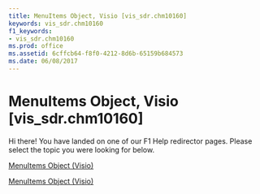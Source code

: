 ```yaml
---
title: MenuItems Object, Visio [vis_sdr.chm10160]
keywords: vis_sdr.chm10160
f1_keywords:
- vis_sdr.chm10160
ms.prod: office
ms.assetid: 6cffcb64-f8f0-4212-8d6b-65159b684573
ms.date: 06/08/2017
---
```



# MenuItems Object, Visio [vis_sdr.chm10160]

Hi there! You have landed on one of our F1 Help redirector pages. Please select the topic you were looking for below.

[MenuItems Object (Visio)](http://msdn.microsoft.com/library/5f007f6a-2ab3-5b16-7779-2d2c27f8ecca.aspx)

[MenuItems Object (Visio)](http://msdn.microsoft.com/library/7799eff9-5432-9c44-2e74-345479eef5b6%28Office.15%29.aspx)


